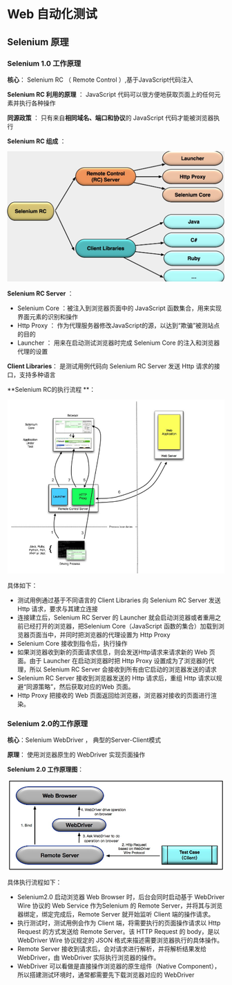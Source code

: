 # Web 自动化测试

## Selenium 原理

### Selenium 1.0 工作原理

**核心**： Selenium RC （ Remote Control ）,基于JavaScript代码注入 

 **Selenium RC 利用的原理**   ： JavaScript 代码可以很方便地获取页面上的任何元素并执行各种操作 

**同源政策** ： 只有来自**相同域名、端口和协议**的 JavaScript 代码才能被浏览器执行 

**Selenium RC 组成** ：

![RC](./images/RC.jpg)

 **Selenium RC Server** ：

+  Selenium Core ：被注入到浏览器页面中的 JavaScript 函数集合，用来实现界面元素的识别和操作 
+  Http Proxy ： 作为代理服务器修改JavaScript的源，以达到“欺骗”被测站点的目的 
+  Launcher ： 用来在启动测试浏览器时完成 Selenium Core 的注入和浏览器代理的设置 

**Client Libraries**： 是测试用例代码向 Selenium RC Server 发送 Http 请求的接口，支持多种语言

**Selenium RC的执行流程 **：

![RC流程](./images/RC流程.jpg)

具体如下：

+  测试用例通过基于不同语言的 Client Libraries 向 Selenium RC Server 发送 Http 请求，要求与其建立连接 
+  连接建立后，Selenium RC Server 的 Launcher 就会启动浏览器或者重用之前已经打开的浏览器，把Selenium Core（JavaScript 函数的集合）加载到浏览器页面当中，并同时把浏览器的代理设置为 Http Proxy 
+  Selenium Core 接收到指令后，执行操作 
+  如果浏览器收到新的页面请求信息，则会发送Http请求来请求新的 Web 页面。由于 Launcher 在启动浏览器时把 Http Proxy 设置成为了浏览器的代理，所以 Selenium RC Server 会接收到所有由它启动的浏览器发送的请求 
+ Selenium RC Server 接收到浏览器发送的 Http 请求后，重组 Http 请求以规避“同源策略”，然后获取对应的Web 页面。
+ Http Proxy 把接收的 Web 页面返回给浏览器，浏览器对接收的页面进行渲染。

###  **Selenium 2.0的工作原理** 

**核心**：Selenium WebDriver ， 典型的Server-Client模式 

**原理**： 使用浏览器原生的 WebDriver 实现页面操作 

**Selenium 2.0 工作原理图**：

![webdriver](./images/webdriver.jpg)

具体执行流程如下：

+ Selenium2.0 启动浏览器 Web Browser 时，后台会同时启动基于 WebDriver Wire 协议的 Web Service 作为Selenium 的 Remote Server，并将其与浏览器绑定，绑定完成后，Remote Server 就开始监听 Client 端的操作请求。
+ 执行测试时，测试用例会作为 Client 端，将需要执行的页面操作请求以 Http Request 的方式发送给 Remote Server。该 HTTP Request 的 body，是以 WebDriver Wire 协议规定的 JSON 格式来描述需要浏览器执行的具体操作。
+ Remote Server 接收到请求后，会对请求进行解析，并将解析结果发给 WebDriver，由 WebDriver 实际执行浏览器的操作。
+ WebDriver 可以看做是直接操作浏览器的原生组件（Native Component），所以搭建测试环境时，通常都需要先下载浏览器对应的 WebDriver